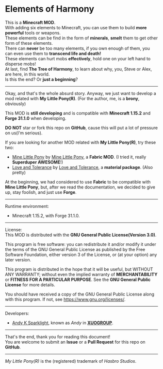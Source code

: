 # Elements of Harmony
This is a **Minecraft MOD**.  
With adding six elements to Minecraft, you can use them to build **more powerful** tools or weapons.  
These elements can be find in the form of **minerals**, **smelt** them to get other form of these elements.  
There can **never** be too many elements, if you own enough of them, you can even use them to **transcend life and death!**  
These elements can hurt mobs **effectively**, hold one on your left hand to disperse mobs!  
At last, find **The Tree of Harmony**, to learn about why, you, Steve or Alex, are here, in this world.  
Is this the end? Or **just a beginning**?

---
Okay, and that's the whole absurd story. Anyway, we just want to develop a mod related with **My Little Pony(R)**. (For the author, me, is a **brony**, obviously)  

This MOD is **still developing** and is compatible with **Minecraft 1.15.2** and **Forge 31.1.0** when developing.  

**DO NOT** star or fork this repo on **GitHub**, cause this will put a lot of pressure on us(I'm serious).  

If you are looking for another MOD related with **My Little Pony(R)**, try these two:
- [Mine Little Pony](https://github.com/MineLittlePony/MineLittlePony) by [Mine Little Pony](https://github.com/MineLittlePony), a **Fabric MOD**. (I tried it, really **Superduper AWESOME**!)
- [Love and Tolerance](https://github.com/Love-and-Tolerance/Love-and-Tolerance) by [Love and Tolerance](https://github.com/Love-and-Tolerance), a **material package**. (Also pretty)

At the beginning, we had considered to use **Fabric** to be compatible with **Mine Little Pony**, but, after we read the documentation, we decided to give up, stay foolish, and just use **Forge**.  

---
Runtime environment:  
- Minecraft 1.15.2, with Forge 31.1.0.

---
License:  
This MOD is distributed with the **GNU General Public License(Version 3.0)**.  

This program is free software: you can redistribute it and/or modify
it under the terms of the GNU General Public License as published by
the Free Software Foundation, either version 3 of the License, or
(at your option) any later version.  

This program is distributed in the hope that it will be useful,
but WITHOUT ANY WARRANTY; without even the implied warranty of
**MERCHANTABILITY** or **FITNESS FOR A PARTICULAR PURPOSE**.  See the
**GNU General Public License** for more details.  

You should have received a copy of the GNU General Public License
along with this program.  If not, see <https://www.gnu.org/licenses/>.  

---
Developers:  
- [Andy K Sparklight](https://github.com/Andy-K-Sparklight), known as *Andy* in [**XUOGROUP**](https://www.xuogroup.top).  

---
That's the end, thank you for reading this document!  
You are welcome to submit an **Issue** or a **Pull Request** for this repo on **GitHub**.  

---
*My Little Pony(R)* is the (registered) trademark of *Hasbro Studios*.  


